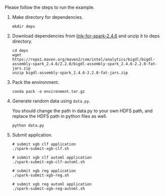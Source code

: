 Please follow the steps to run the example.
1. Make directory for dependencies.

    ```shell
    mkdir deps
    ```

2. Download dependencies from [link-for-spark-2.4.6](https://repo1.maven.org/maven2/com/intel/analytics/bigdl/bigdl-assembly-spark_2.4.6/2.2.0/bigdl-assembly-spark_2.4.6-2.2.0-fat-jars.zip) and unzip it to deps directory.
  
    ```shell
    cd deps
    wget https://repo1.maven.org/maven2/com/intel/analytics/bigdl/bigdl-assembly-spark_2.4.6/2.2.0/bigdl-assembly-spark_2.4.6-2.2.0-fat-jars.zip
    unzip bigdl-assembly-spark_2.4.6-2.2.0-fat-jars.zip
    ```

3. Pack the environment.
  
    ```shell
    conda pack -o environment.tar.gz
    ```

4. Generate random data using `data.py`.

    You should change the path in data.py to your own HDFS path, and replace the HDFS path in python files as well.
  
    ```shell
    python data.py
    ```
  
5. Submit application.
 
    ```shell
    # submit xgb clf application
    ./spark-submit-xgb-clf.sh

    # submit xgb clf automl application
    ./spark-submit-xgb-clf-automl.sh

    # submit xgb reg application
    ./spark-submit-xgb-reg.sh

    # submit xgb reg automl application
    ./spark-submit-xgb-reg-automl.sh
    ```

